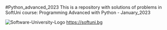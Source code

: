 #Python_advanced_2023
This is a repository with solutions of problems in SoftUni course: Programming Advanced with Python - January_2023

![Software-University-Logo](https://user-images.githubusercontent.com/114501449/192723518-5e02d953-c626-4adf-a895-3659066cbcb6.png)
 https://softuni.bg
